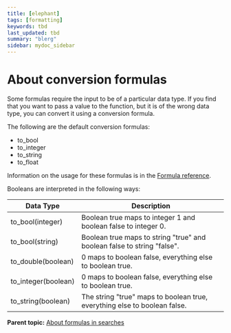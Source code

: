 ```yaml
---
title: [elephant]
tags: [formatting]
keywords: tbd
last_updated: tbd
summary: "blerg"
sidebar: mydoc_sidebar
---
```

# About conversion formulas

Some formulas require the input to be of a particular data type. If you find that you want to pass a value to the function, but it is of the wrong data type, you can convert it using a conversion formula.

The following are the default conversion formulas:

-   to\_bool
-   to\_integer
-   to\_string
-   to\_float

Information on the usage for these formulas is in the [Formula reference](../reference/formula_reference.html).

Booleans are interpreted in the following ways:

|Data Type|Description|
|---------|-----------|
|to\_bool(integer)|Boolean true maps to integer 1 and boolean false to integer 0.|
|to\_bool(string)|Boolean true maps to string "true" and boolean false to string "false".|
|to\_double(boolean)|0 maps to boolean false, everything else to boolean true.|
|to\_integer(boolean)|0 maps to boolean false, everything else to boolean true.|
|to\_string(boolean)|The string "true" maps to boolean true, everything else to boolean false.|

**Parent topic:** [About formulas in searches](../../pages/complex_searches/add_formula_to_search.html)

